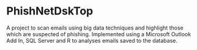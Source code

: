 # PhishNetDskTop
A project to scan emails using big data techniques and highlight those which are suspected of phishing.  Implemented using a Microsoft Outlook Add In, SQL Server and R to analyses emails saved to the database.
